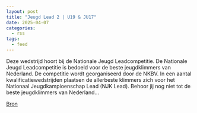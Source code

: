 ```yaml
---
layout: post
title: "Jeugd Lead 2 | U19 & JU17"
date: 2025-04-07
categories: 
  - rss
tags: 
  - feed
---
```


<p>Deze wedstrijd hoort bij de Nationale Jeugd Leadcompetitie. De Nationale Jeugd Leadcompetitie is bedoeld voor de beste jeugdklimmers van Nederland. De competitie wordt georganiseerd door de NKBV. In een aantal kwalificatiewedstrijden plaatsen de allerbeste klimmers zich voor het Nationaal Jeugdkampioenschap Lead (NJK Lead). Behoor jij nog niet tot de beste jeugdklimmers van Nederland&hellip;</p>
<p><a href="https://www.klimkalender.nl/comp/jeugd-lead-2-u19-ju17/" rel="noopener noreferrer" target="_blank">Bron</a></p>
